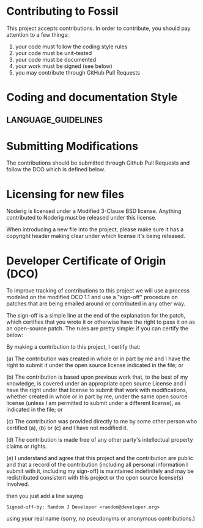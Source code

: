 # Contributing to Fossil

This project accepts contributions. In order to contribute, you should pay attention to a few things:

1. your code must follow the coding style rules
2. your code must be unit-tested
3. your code must be documented
4. your work must be signed (see below)
5. you may contribute through GitHub Pull Requests

# Coding and documentation Style

## LANGUAGE_GUIDELINES

# Submitting Modifications

The contributions should be submitted through Github Pull Requests and follow the DCO which is defined below.

# Licensing for new files

Noderig is licensed under a Modified 3-Clause BSD license. Anything contributed to Noderig must be released under this license.

When introducing a new file into the project, please make sure it has a copyright header making clear under which license it's being released.

# Developer Certificate of Origin (DCO)

To improve tracking of contributions to this project we will use a process modeled on the modified DCO 1.1 and use a "sign-off" procedure on patches that are being emailed around or contributed in any other way.

The sign-off is a simple line at the end of the explanation for the patch, which certifies that you wrote it or otherwise have the right to pass it on as an open-source patch. The rules are pretty simple: if you can certify the below:

By making a contribution to this project, I certify that:

(a) The contribution was created in whole or in part by me and I have the right to submit it under the open source license indicated in the file; or

(b) The contribution is based upon previous work that, to the best of my knowledge, is covered under an appropriate open source License and I have the right under that license to submit that work with modifications, whether created in whole or in part by me, under the same open source license (unless I am permitted to submit under a different license), as indicated in the file; or

(c) The contribution was provided directly to me by some other person who certified (a), (b) or (c) and I have not modified it.

(d) The contribution is made free of any other party's intellectual property claims or rights.

(e) I understand and agree that this project and the contribution are public and that a record of the contribution (including all personal information I submit with it, including my sign-off) is maintained indefinitely and may be redistributed consistent with this project or the open source license(s) involved.

then you just add a line saying

```
Signed-off-by: Random J Developer <random@developer.org>
```

using your real name (sorry, no pseudonyms or anonymous contributions.)
